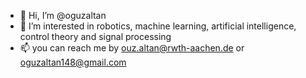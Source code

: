 - 👋 Hi, I’m @oguzaltan
- 👀 I’m interested in robotics, machine learning, artificial intelligence, control theory and signal processing
- 📫 you can reach me by ouz.altan@rwth-aachen.de or oguzaltan148@gmail.com
